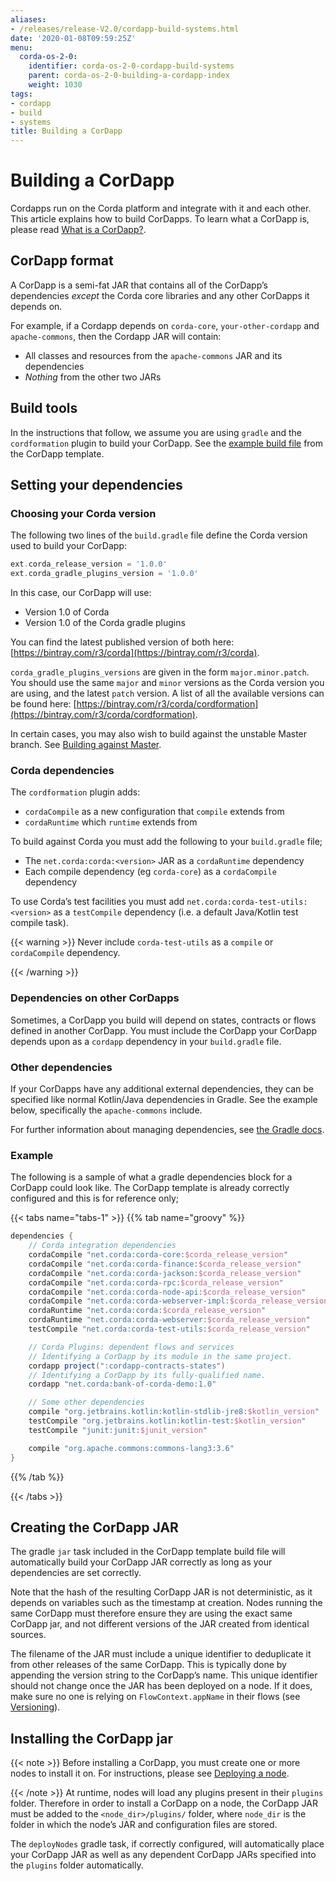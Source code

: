 ```yaml
---
aliases:
- /releases/release-V2.0/cordapp-build-systems.html
date: '2020-01-08T09:59:25Z'
menu:
  corda-os-2-0:
    identifier: corda-os-2-0-cordapp-build-systems
    parent: corda-os-2-0-building-a-cordapp-index
    weight: 1030
tags:
- cordapp
- build
- systems
title: Building a CorDapp
---
```



# Building a CorDapp


Cordapps run on the Corda platform and integrate with it and each other. This article explains how to build CorDapps.
To learn what a CorDapp is, please read [What is a CorDapp?](cordapp-overview.md).


## CorDapp format

A CorDapp is a semi-fat JAR that contains all of the CorDapp’s dependencies *except* the Corda core libraries and any
other CorDapps it depends on.

For example, if a Cordapp depends on `corda-core`, `your-other-cordapp` and `apache-commons`, then the Cordapp
JAR will contain:


* All classes and resources from the `apache-commons` JAR and its dependencies
* *Nothing* from the other two JARs


## Build tools

In the instructions that follow, we assume you are using `gradle` and the `cordformation` plugin to build your
CorDapp. See the [example build file](https://github.com/corda/cordapp-template-kotlin/blob/release-V1/build.gradle)
from the CorDapp template.


## Setting your dependencies


### Choosing your Corda version

The following two lines of the `build.gradle` file define the Corda version used to build your CorDapp:

```groovy
ext.corda_release_version = '1.0.0'
ext.corda_gradle_plugins_version = '1.0.0'
```

In this case, our CorDapp will use:


* Version 1.0 of Corda
* Version 1.0 of the Corda gradle plugins

You can find the latest published version of both here: [https://bintray.com/r3/corda](https://bintray.com/r3/corda).

`corda_gradle_plugins_versions` are given in the form `major.minor.patch`. You should use the same `major` and
`minor` versions as the Corda version you are using, and the latest `patch` version. A list of all the available
versions can be found here: [https://bintray.com/r3/corda/cordformation](https://bintray.com/r3/corda/cordformation).

In certain cases, you may also wish to build against the unstable Master branch. See [Building against Master](building-against-master.md).


### Corda dependencies

The `cordformation` plugin adds:


* `cordaCompile` as a new configuration that `compile` extends from
* `cordaRuntime` which `runtime` extends from

To build against Corda you must add the following to your `build.gradle` file;


* The `net.corda:corda:<version>` JAR as a `cordaRuntime` dependency
* Each compile dependency (eg `corda-core`) as a `cordaCompile` dependency

To use Corda’s test facilities you must add `net.corda:corda-test-utils:<version>` as a `testCompile` dependency
(i.e. a default Java/Kotlin test compile task).


{{< warning >}}
Never include `corda-test-utils` as a `compile` or `cordaCompile` dependency.

{{< /warning >}}



### Dependencies on other CorDapps

Sometimes, a CorDapp you build will depend on states, contracts or flows defined in another CorDapp. You must include
the CorDapp your CorDapp depends upon as a `cordapp` dependency in your `build.gradle` file.


### Other dependencies

If your CorDapps have any additional external dependencies, they can be specified like normal Kotlin/Java dependencies
in Gradle. See the example below, specifically the `apache-commons` include.

For further information about managing dependencies, see
[the Gradle docs](https://docs.gradle.org/current/userguide/dependency_management.html).


### Example

The following is a sample of what a gradle dependencies block for a CorDapp could look like. The CorDapp template
is already correctly configured and this is for reference only;

{{< tabs name="tabs-1" >}}
{{% tab name="groovy" %}}
```groovy
dependencies {
    // Corda integration dependencies
    cordaCompile "net.corda:corda-core:$corda_release_version"
    cordaCompile "net.corda:corda-finance:$corda_release_version"
    cordaCompile "net.corda:corda-jackson:$corda_release_version"
    cordaCompile "net.corda:corda-rpc:$corda_release_version"
    cordaCompile "net.corda:corda-node-api:$corda_release_version"
    cordaCompile "net.corda:corda-webserver-impl:$corda_release_version"
    cordaRuntime "net.corda:corda:$corda_release_version"
    cordaRuntime "net.corda:corda-webserver:$corda_release_version"
    testCompile "net.corda:corda-test-utils:$corda_release_version"

    // Corda Plugins: dependent flows and services
    // Identifying a CorDapp by its module in the same project.
    cordapp project(":cordapp-contracts-states")
    // Identifying a CorDapp by its fully-qualified name.
    cordapp "net.corda:bank-of-corda-demo:1.0"

    // Some other dependencies
    compile "org.jetbrains.kotlin:kotlin-stdlib-jre8:$kotlin_version"
    testCompile "org.jetbrains.kotlin:kotlin-test:$kotlin_version"
    testCompile "junit:junit:$junit_version"

    compile "org.apache.commons:commons-lang3:3.6"
}
```
{{% /tab %}}

{{< /tabs >}}


## Creating the CorDapp JAR

The gradle `jar` task included in the CorDapp template build file will automatically build your CorDapp JAR correctly
as long as your dependencies are set correctly.

Note that the hash of the resulting CorDapp JAR is not deterministic, as it depends on variables such as the timestamp
at creation. Nodes running the same CorDapp must therefore ensure they are using the exact same CorDapp jar, and not
different versions of the JAR created from identical sources.

The filename of the JAR must include a unique identifier to deduplicate it from other releases of the same CorDapp.
This is typically done by appending the version string to the CorDapp’s name. This unique identifier should not change
once the JAR has been deployed on a node. If it does, make sure no one is relying on `FlowContext.appName` in their
flows (see [Versioning](versioning.md)).


## Installing the CorDapp jar

{{< note >}}
Before installing a CorDapp, you must create one or more nodes to install it on. For instructions, please see
[Deploying a node](deploying-a-node.md).

{{< /note >}}
At runtime, nodes will load any plugins present in their `plugins` folder. Therefore in order to install a CorDapp on
a node, the CorDapp JAR must be added to the `<node_dir>/plugins/` folder, where `node_dir` is the folder in which
the node’s JAR and configuration files are stored.

The `deployNodes` gradle task, if correctly configured, will automatically place your CorDapp JAR as well as any
dependent CorDapp JARs specified into the `plugins` folder automatically.

